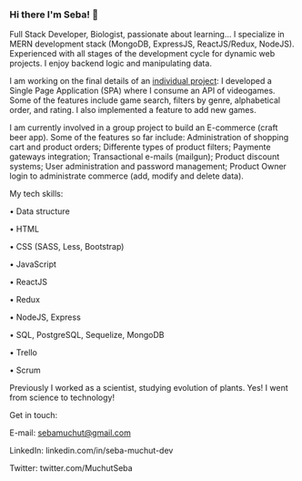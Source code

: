 ### Hi there I'm Seba! 👋

Full Stack Developer, Biologist, passionate about learning… I specialize in MERN development stack (MongoDB, ExpressJS, ReactJS/Redux, NodeJS). Experienced with all stages of the development cycle for dynamic web projects. I enjoy backend logic and manipulating data.

I am working on the final details of an [individual project](https://github.com/sebamuchut/PI-Videogames-FT14a): I developed a Single Page Application (SPA) where I consume an API of videogames. Some of the features include game search, filters by genre, alphabetical order, and rating. I also implemented a feature to add new games. 

I am currently involved in a group project to build an E-commerce (craft beer app). Some of the features so far include: Administration of shopping cart and product orders; Differente types of product filters; Paymente gateways integration; Transactional e-mails (mailgun); Product discount systems; User administration and password management; Product Owner login to administrate commerce (add, modify and delete data).

My tech skills: 

• Data structure        

• HTML

• CSS (SASS, Less, Bootstrap)      

• JavaScript 

• ReactJS 

• Redux 

• NodeJS, Express 

• SQL, PostgreSQL, Sequelize, MongoDB 

• Trello 

• Scrum

Previously I worked as a scientist, studying evolution of plants. Yes! I went from science to technology!

Get in touch:

E-mail: sebamuchut@gmail.com

LinkedIn: linkedin.com/in/seba-muchut-dev

Twitter: twitter.com/MuchutSeba

